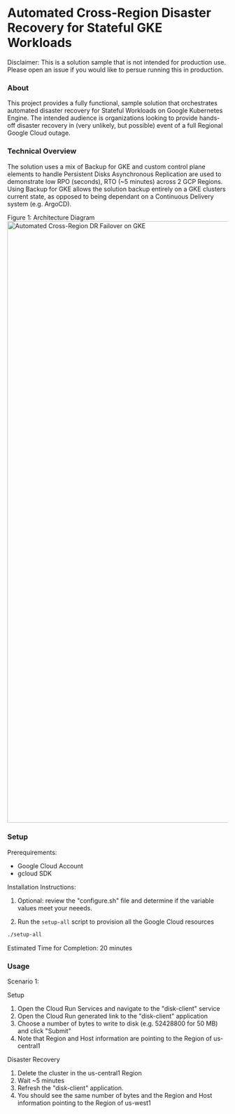 # Automated Cross-Region Disaster Recovery for Stateful GKE Workloads

Disclaimer: This is a solution sample that is not intended for production use. Please open an issue if you would like to persue running this in production.

### About
This project provides a fully functional, sample solution that orchestrates automated disaster recovery for Stateful Workloads on Google Kubernetes Engine. The intended audience is organizations looking to provide hands-off disaster recovery in (very unlikely, but possible) event of a full Regional Google Cloud outage. 

### Technical Overview
The solution uses a mix of Backup for GKE and custom control plane elements to handle Persistent Disks Asynchronous Replication are used to demonstrate low RPO (seconds), RTO (~5 minutes) across 2 GCP Regions. Using Backup for GKE allows the solution backup entirely on a GKE clusters current state, as opposed to being dependant on a Continuous Delivery system (e.g. ArgoCD). 

Figure 1: Architecture Diagram
<img width="2311" height="1371" alt="Automated Cross-Region DR Failover on GKE" src="https://github.com/user-attachments/assets/6d186c38-6456-4d7f-846b-64bdc9a0aa4e" />

### Setup

Prerequirements:
* Google Cloud Account
* gcloud SDK

Installation Instructions:
1) Optional: review the "configure.sh" file and determine if the variable values meet your neeeds. 

2) Run the `setup-all` script to provision all the Google Cloud resources 
```BASH
./setup-all
```
Estimated Time for Completion: 20 minutes

### Usage

Scenario 1:

Setup
1) Open the Cloud Run Services and navigate to the "disk-client" service
2) Open the Cloud Run generated link to the "disk-client" application
3) Choose a number of bytes to write to disk (e.g. 52428800 for 50 MB) and click "Submit"
4) Note that Region and Host information are pointing to the Region of us-central1

Disaster Recovery
1) Delete the cluster in the us-central1 Region
2) Wait ~5 minutes
3) Refresh the "disk-client" application.
4) You should see the same number of bytes and the Region and Host information pointing to the Region of us-west1
